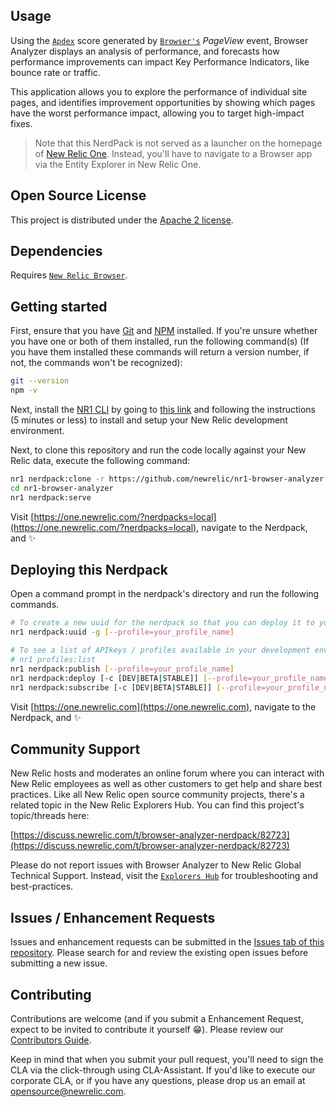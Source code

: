 ## Usage

Using the [`Apdex`](https://docs.newrelic.com/docs/apm/new-relic-apm/apdex/apdex-measure-user-satisfaction) score generated by [`Browser's`](https://newrelic.com/products/browser-monitoring) _PageView_ event, Browser Analyzer displays an analysis of performance, and forecasts how performance improvements can impact Key Performance Indicators, like bounce rate or traffic.

This application allows you to explore the performance of individual site pages, and identifies improvement opportunities by showing which pages have the worst performance impact, allowing you to target high-impact fixes.

> Note that this NerdPack is not served as a launcher on the homepage of [New Relic One](https://one.newrelic.com). Instead, you'll have to navigate to a Browser app via the Entity Explorer in New Relic One.

## Open Source License

This project is distributed under the [Apache 2 license](https://github.com/newrelic/nr1-browser-analyzer/blob/main/LICENSE).

## Dependencies

Requires [`New Relic Browser`](https://newrelic.com/products/browser-monitoring).

## Getting started

First, ensure that you have [Git](https://git-scm.com/book/en/v2/Getting-Started-Installing-Git) and [NPM](https://www.npmjs.com/get-npm) installed. If you're unsure whether you have one or both of them installed, run the following command(s) (If you have them installed these commands will return a version number, if not, the commands won't be recognized):

```bash
git --version
npm -v
```

Next, install the [NR1 CLI](https://one.newrelic.com/launcher/developer-center.launcher) by going to [this link](https://one.newrelic.com/launcher/developer-center.launcher) and following the instructions (5 minutes or less) to install and setup your New Relic development environment.

Next, to clone this repository and run the code locally against your New Relic data, execute the following command:

```bash
nr1 nerdpack:clone -r https://github.com/newrelic/nr1-browser-analyzer.git
cd nr1-browser-analyzer
nr1 nerdpack:serve
```

Visit [https://one.newrelic.com/?nerdpacks=local](https://one.newrelic.com/?nerdpacks=local), navigate to the Nerdpack, and :sparkles:

## Deploying this Nerdpack

Open a command prompt in the nerdpack's directory and run the following commands.

```bash
# To create a new uuid for the nerdpack so that you can deploy it to your account:
nr1 nerdpack:uuid -g [--profile=your_profile_name]

# To see a list of APIkeys / profiles available in your development environment:
# nr1 profiles:list
nr1 nerdpack:publish [--profile=your_profile_name]
nr1 nerdpack:deploy [-c [DEV|BETA|STABLE]] [--profile=your_profile_name]
nr1 nerdpack:subscribe [-c [DEV|BETA|STABLE]] [--profile=your_profile_name]
```

Visit [https://one.newrelic.com](https://one.newrelic.com), navigate to the Nerdpack, and :sparkles:

## Community Support

New Relic hosts and moderates an online forum where you can interact with New Relic employees as well as other customers to get help and share best practices. Like all New Relic open source community projects, there's a related topic in the New Relic Explorers Hub. You can find this project's topic/threads here:

[https://discuss.newrelic.com/t/browser-analyzer-nerdpack/82723](https://discuss.newrelic.com/t/browser-analyzer-nerdpack/82723)

Please do not report issues with Browser Analyzer to New Relic Global Technical Support. Instead, visit the [`Explorers Hub`](https://discuss.newrelic.com/c/build-on-new-relic) for troubleshooting and best-practices.

## Issues / Enhancement Requests

Issues and enhancement requests can be submitted in the [Issues tab of this repository](https://github.com/newrelic/nr1-browser-analyzer/issues). Please search for and review the existing open issues before submitting a new issue.

## Contributing

Contributions are welcome (and if you submit a Enhancement Request, expect to be invited to contribute it yourself :grin:). Please review our [Contributors Guide](https://github.com/newrelic/nr1-browser-analyzer/blob/main/CONTRIBUTING.md).

Keep in mind that when you submit your pull request, you'll need to sign the CLA via the click-through using CLA-Assistant. If you'd like to execute our corporate CLA, or if you have any questions, please drop us an email at opensource@newrelic.com.
